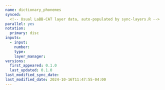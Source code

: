 ```yaml
---
name: dictionary_phonemes
synced:
  <!-- Usual LaBB-CAT layer data, auto-populated by sync-layers.R --> 
parallel: yes
notation:
  primary: disc
inputs:
  - input: 
    number:
    type:
    layer_manager:
versions:
  first_appeared: 0.1.0
  last_updated: 0.1.0
last_modified_sync_date: 
last_modified_date: 2024-10-16T11:47:55-04:00
---
```


